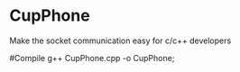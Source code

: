 # CupPhone
Make the socket communication easy for c/c++ developers

#Compile
g++ CupPhone.cpp -o CupPhone;
